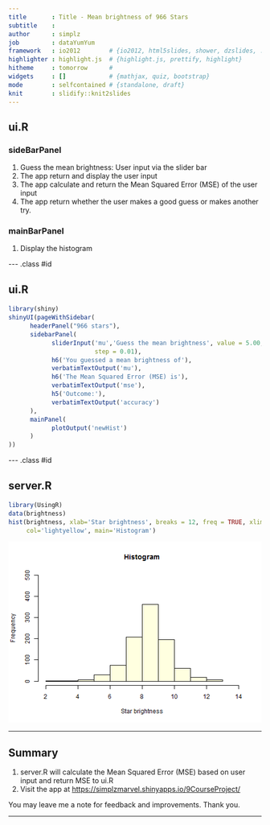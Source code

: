 ```yaml
---
title       : Title - Mean brightness of 966 Stars
subtitle    : 
author      : simplz
job         : dataYumYum
framework   : io2012        # {io2012, html5slides, shower, dzslides, ...}
highlighter : highlight.js  # {highlight.js, prettify, highlight}
hitheme     : tomorrow      # 
widgets     : []            # {mathjax, quiz, bootstrap}
mode        : selfcontained # {standalone, draft}
knit        : slidify::knit2slides
---
```


## ui.R

### sideBarPanel
1. Guess the mean brightness: User input via the slider bar
2. The app return and display the user input
3. The app calculate and return the Mean Squared Error (MSE) of the user input
4. The app return whether the user makes a good guess or makes another try.

### mainBarPanel
1. Display the histogram

--- .class #id

## ui.R


```r
library(shiny)
shinyUI(pageWithSidebar(
      headerPanel("966 stars"),
      sidebarPanel(
            sliderInput('mu','Guess the mean brightness', value = 5.00, min = 2.00, max = 14.00, 
                        step = 0.01),
            h6('You guessed a mean brightness of'),
            verbatimTextOutput('mu'),
            h6('The Mean Squared Error (MSE) is'),
            verbatimTextOutput('mse'),
            h5('Outcome:'),
            verbatimTextOutput('accuracy')          
      ),
      mainPanel(
            plotOutput('newHist')           
      )
))
```


--- .class #id 

## server.R


```r
library(UsingR)
data(brightness)
hist(brightness, xlab='Star brightness', breaks = 12, freq = TRUE, xlim = c(2,14), ylim = c(0, 500), 
     col='lightyellow', main='Histogram')
```

![plot of chunk unnamed-chunk-2](assets/fig/unnamed-chunk-2-1.png)


---
      
## Summary
      
1. server.R will calculate the Mean Squared Error (MSE) based on user input and return MSE to ui.R
2. Visit the app at https://simplzmarvel.shinyapps.io/9CourseProject/  
      
You may leave me a note for feedback and improvements. Thank you. 

---
